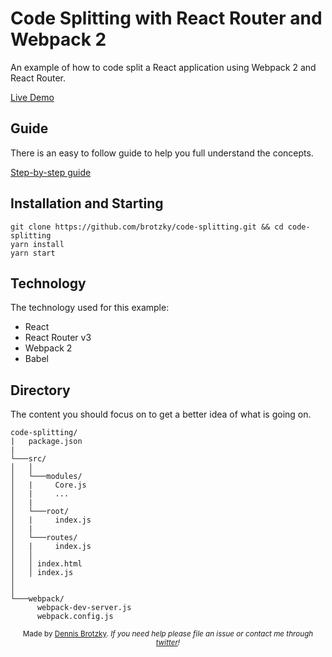 # Code Splitting with React Router and Webpack 2

An example of how to code split a React application using Webpack 2 and React Router.

[Live Demo](http://brotzky.co/code-splitting/)

## Guide

There is an easy to follow guide to help you full understand the concepts.

[Step-by-step guide](http://brotzky.co/blog/a-beginners-step-by-step-guide-to-code-splitting-with-webpack-2-and-react-router/)

## Installation and Starting

```
git clone https://github.com/brotzky/code-splitting.git && cd code-splitting
yarn install
yarn start
```

## Technology

The technology used for this example:

* React
* React Router v3
* Webpack 2
* Babel


## Directory

The content you should focus on to get a better idea of what is going on.

```
code-splitting/
|   package.json
|
└───src/
│   │
│   └───modules/
│   |     Core.js
│   |     ...
│   |
│   └───root/
│   |     index.js
│   |
│   └───routes/
│   |     index.js
│   │ 
│   │ index.html
│   │ index.js
│   
│   
└───webpack/
      webpack-dev-server.js
      webpack.config.js
```

<div align="center">
  <sub>Made by <a href="https://twitter.com/brotzky">Dennis Brotzky</a>. <i>If you need help please file an issue or contact me through <a href="https://twitter.com/dennisbrotzky">twitter</a>!</i></sub>
</div>